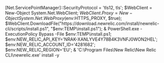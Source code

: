 [Net.ServicePointManager]::SecurityProtocol = 'tls12, tls'; $WebClient = New-Object System.Net.WebClient; $WebClient.Proxy = New-Object System.Net.WebProxy($env:HTTPS_PROXY, $true); $WebClient.DownloadFile("https://download.newrelic.com/install/newrelic-cli/scripts/install.ps1", "$env:TEMP\install.ps1"); & PowerShell.exe -ExecutionPolicy Bypass -File $env:TEMP\install.ps1; $env:NEW_RELIC_API_KEY='NRAK-XANLYVE4Y78B4K3VNFJ0WON2HEL'; $env:NEW_RELIC_ACCOUNT_ID='4281682'; $env:NEW_RELIC_REGION='EU'; & 'C:\Program Files\New Relic\New Relic CLI\newrelic.exe' install -y
